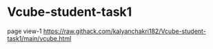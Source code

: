 # Vcube-student-task1

page view-1      https://raw.githack.com/kalyanchakri182/Vcube-student-task1/main/vcube.html
